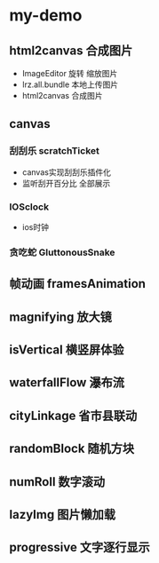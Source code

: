 # my-demo



## html2canvas 合成图片

- ImageEditor 旋转  缩放图片
- lrz.all.bundle 本地上传图片
- html2canvas 合成图片


## canvas
### 刮刮乐  scratchTicket
-	canvas实现刮刮乐插件化
-	监听刮开百分比 全部展示

### IOSclock
-	ios时钟

### 贪吃蛇 GluttonousSnake


## 帧动画  framesAnimation

## magnifying 放大镜

## isVertical 横竖屏体验

## waterfallFlow  瀑布流

## cityLinkage  省市县联动

## randomBlock 随机方块

## numRoll 数字滚动

## lazyImg 图片懒加载

## progressive  文字逐行显示